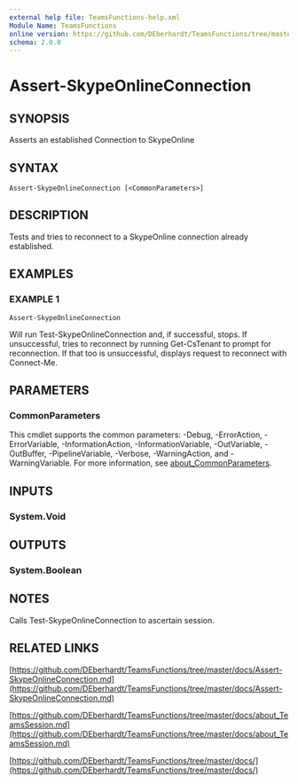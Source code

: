 ```yaml
---
external help file: TeamsFunctions-help.xml
Module Name: TeamsFunctions
online version: https://github.com/DEberhardt/TeamsFunctions/tree/master/docs/Assert-SkypeOnlineConnection.md
schema: 2.0.0
---
```


# Assert-SkypeOnlineConnection

## SYNOPSIS
Asserts an established Connection to SkypeOnline

## SYNTAX

```
Assert-SkypeOnlineConnection [<CommonParameters>]
```

## DESCRIPTION
Tests and tries to reconnect to a SkypeOnline connection already established.

## EXAMPLES

### EXAMPLE 1
```
Assert-SkypeOnlineConnection
```

Will run Test-SkypeOnlineConnection and, if successful, stops.
If unsuccessful, tries to reconnect by running Get-CsTenant to prompt for reconnection.
If that too is unsuccessful, displays request to reconnect with Connect-Me.

## PARAMETERS

### CommonParameters
This cmdlet supports the common parameters: -Debug, -ErrorAction, -ErrorVariable, -InformationAction, -InformationVariable, -OutVariable, -OutBuffer, -PipelineVariable, -Verbose, -WarningAction, and -WarningVariable. For more information, see [about_CommonParameters](http://go.microsoft.com/fwlink/?LinkID=113216).

## INPUTS

### System.Void
## OUTPUTS

### System.Boolean
## NOTES
Calls Test-SkypeOnlineConnection to ascertain session.

## RELATED LINKS

[https://github.com/DEberhardt/TeamsFunctions/tree/master/docs/Assert-SkypeOnlineConnection.md](https://github.com/DEberhardt/TeamsFunctions/tree/master/docs/Assert-SkypeOnlineConnection.md)

[https://github.com/DEberhardt/TeamsFunctions/tree/master/docs/about_TeamsSession.md](https://github.com/DEberhardt/TeamsFunctions/tree/master/docs/about_TeamsSession.md)

[https://github.com/DEberhardt/TeamsFunctions/tree/master/docs/](https://github.com/DEberhardt/TeamsFunctions/tree/master/docs/)

